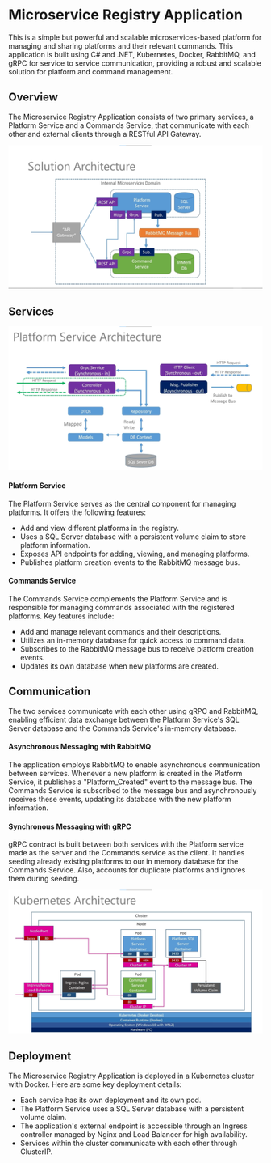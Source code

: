 
# Microservice Registry Application

This is a simple but powerful and scalable microservices-based platform for managing and sharing platforms and their relevant commands. This application is built using C# and .NET, Kubernetes, Docker, RabbitMQ, and gRPC for service to service communication, providing a robust and scalable solution for platform and command management.

## Overview
The Microservice Registry Application consists of two primary services, a Platform Service and a Commands Service, that communicate with each other and external clients through a RESTful API Gateway.

![Solution Architecture](public/solution_design.png)

## Services

![Platform Architecture](public/platform_service.png)
#### Platform Service

The Platform Service serves as the central component for managing platforms. It offers the following features:

- Add and view different platforms in the registry.
- Uses a SQL Server database with a persistent volume claim to store platform information.
- Exposes API endpoints for adding, viewing, and managing platforms.
- Publishes platform creation events to the RabbitMQ message bus.

#### Commands Service

The Commands Service complements the Platform Service and is responsible for managing commands associated with the registered platforms. Key features include:

- Add and manage relevant commands and their descriptions.
- Utilizes an in-memory database for quick access to command data.
- Subscribes to the RabbitMQ message bus to receive platform creation events.
- Updates its own database when new platforms are created.

## Communication

The two services communicate with each other using gRPC and RabbitMQ, enabling efficient data exchange between the Platform Service's SQL Server database and the Commands Service's in-memory database.

#### Asynchronous Messaging with RabbitMQ

The application employs RabbitMQ to enable asynchronous communication between services. Whenever a new platform is created in the Platform Service, it publishes a "Platform_Created" event to the message bus. The Commands Service is subscribed to the message bus and asynchronously receives these events, updating its database with the new platform information.

#### Synchronous Messaging with gRPC

gRPC contract is built between both services with the Platform service made as the server and the Commands service as the client. It handles seeding already existing platforms to our in memory database for the Commands Service. Also, accounts for duplicate platforms and ignores them during seeding.


![Kubernetes Architecture](public/kubernetes_design.png)
## Deployment

The Microservice Registry Application is deployed in a Kubernetes cluster with Docker. Here are some key deployment details:

- Each service has its own deployment and its own pod.
- The Platform Service uses a SQL Server database with a persistent volume claim.
- The application's external endpoint is accessible through an Ingress controller managed by Nginx and Load Balancer for high availability.
- Services within the cluster communicate with each other through ClusterIP.
